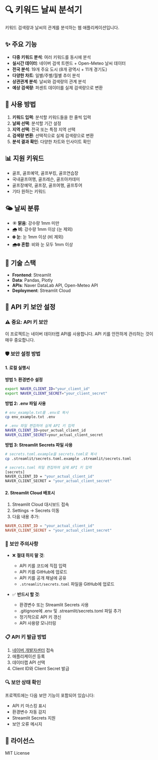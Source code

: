 # 🔍 키워드 날씨 분석기

키워드 검색량과 날씨의 관계를 분석하는 웹 애플리케이션입니다.

## ✨ 주요 기능

- **다중 키워드 분석**: 여러 키워드를 동시에 분석
- **실시간 데이터**: 네이버 검색 트렌드 + Open-Meteo 날씨 데이터
- **전국 분석**: 19개 주요 도시 (8개 광역시 + 11개 경기도)
- **다양한 차트**: 일별/주별/월별 추이 분석
- **상관관계 분석**: 날씨와 검색량의 관계 분석
- **예상 검색량**: 퍼센트 데이터를 실제 검색량으로 변환

## 🚀 사용 방법

1. **키워드 입력**: 분석할 키워드들을 한 줄씩 입력
2. **날짜 선택**: 분석할 기간 설정
3. **지역 선택**: 전국 또는 특정 지역 선택
4. **검색량 변환**: 선택적으로 실제 검색량으로 변환
5. **분석 결과 확인**: 다양한 차트와 인사이트 확인

## 📊 지원 키워드

- 골프, 골프예약, 골프부킹, 골프연습장
- 국내골프여행, 골프레슨, 골프아카데미
- 골프장예약, 골프장, 골프여행, 골프투어
- 기타 원하는 키워드

## 🌤️ 날씨 분류

- **☀️ 맑음**: 강수량 1mm 미만
- **🌧️ 비**: 강수량 1mm 이상 (눈 제외)
- **❄️ 눈**: 눈 1mm 이상 (비 제외)
- **🌧️❄️ 혼합**: 비와 눈 모두 1mm 이상

## 🔧 기술 스택

- **Frontend**: Streamlit
- **Data**: Pandas, Plotly
- **APIs**: Naver DataLab API, Open-Meteo API
- **Deployment**: Streamlit Cloud

## 🔐 API 키 보안 설정

### ⚠️ 중요: API 키 보안

이 프로젝트는 네이버 데이터랩 API를 사용합니다. API 키를 안전하게 관리하는 것이 매우 중요합니다.

### 🛡️ 보안 설정 방법

#### 1. 로컬 실행시

**방법 1: 환경변수 설정**
```bash
export NAVER_CLIENT_ID="your_client_id"
export NAVER_CLIENT_SECRET="your_client_secret"
```

**방법 2: .env 파일 사용**
```bash
# env_example.txt를 .env로 복사
cp env_example.txt .env

# .env 파일 편집하여 실제 API 키 입력
NAVER_CLIENT_ID=your_actual_client_id
NAVER_CLIENT_SECRET=your_actual_client_secret
```

**방법 3: Streamlit Secrets 파일 사용**
```bash
# secrets.toml.example을 secrets.toml로 복사
cp .streamlit/secrets.toml.example .streamlit/secrets.toml

# secrets.toml 파일 편집하여 실제 API 키 입력
[secrets]
NAVER_CLIENT_ID = "your_actual_client_id"
NAVER_CLIENT_SECRET = "your_actual_client_secret"
```

#### 2. Streamlit Cloud 배포시

1. Streamlit Cloud 대시보드 접속
2. Settings → Secrets 이동
3. 다음 내용 추가:
```toml
NAVER_CLIENT_ID = "your_actual_client_id"
NAVER_CLIENT_SECRET = "your_actual_client_secret"
```

### 🚨 보안 주의사항

- ❌ **절대 하지 말 것**:
  - API 키를 코드에 직접 입력
  - API 키를 GitHub에 업로드
  - API 키를 공개 채널에 공유
  - `.streamlit/secrets.toml` 파일을 GitHub에 업로드

- ✅ **반드시 할 것**:
  - 환경변수 또는 Streamlit Secrets 사용
  - .gitignore에 .env 및 .streamlit/secrets.toml 파일 추가
  - 정기적으로 API 키 갱신
  - API 사용량 모니터링

### 📋 API 키 발급 방법

1. [네이버 개발자센터](https://developers.naver.com/) 접속
2. 애플리케이션 등록
3. 데이터랩 API 선택
4. Client ID와 Client Secret 발급

### 🔍 보안 상태 확인

프로젝트에는 다음 보안 기능이 포함되어 있습니다:
- API 키 마스킹 표시
- 환경변수 자동 감지
- Streamlit Secrets 지원
- 보안 오류 메시지

## 📝 라이선스

MIT License
